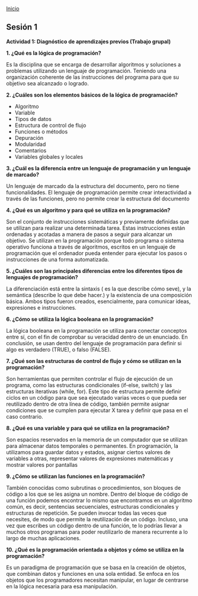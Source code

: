 <!-- No borrar o modificar -->
[Inicio](./index.md)

## Sesión 1 


**Actividad 1: Diagnóstico de aprendizajes previos (Trabajo grupal)**

**1. ¿Qué es la lógica de programación?**

Es la disciplina que se encarga de desarrollar algoritmos y soluciones a problemas utilizando un lenguaje de programación. Teniendo una organización coherente de las instrucciones del programa para que su objetivo sea alcanzado o logrado.

**2. ¿Cuáles son los elementos básicos de la lógica de programación?**

* Algoritmo
* Variable
* Tipos de datos
* Estructura de control de flujo
* Funciones o métodos
* Depuración
* Modularidad
* Comentarios
* Variables globales y locales

**3. ¿Cuál es la diferencia entre un lenguaje de programación y un lenguaje de marcado?**

Un lenguaje de marcado da la estructura del documento, pero no tiene funcionalidades. El lenguaje de programación permite crear interactividad a través de las funciones, pero no permite crear la estructura del documento

**4. ¿Qué es un algoritmo y para qué se utiliza en la programación?**

Son el conjunto de instrucciones sistemáticas y previamente definidas que se utilizan para realizar una determinada tarea. Estas instrucciones están ordenadas y acotadas a manera de pasos a seguir para alcanzar un objetivo. Se utilizan en la programación porque todo programa o sistema operativo funciona a través de algoritmos, escritos en un lenguaje de programación que el ordenador pueda entender para ejecutar los pasos o instrucciones de una forma automatizada.

**5. ¿Cuáles son las principales diferencias entre los diferentes tipos de lenguajes de programación?**

La diferenciación está entre la sintaxis ( es la que describe cómo seve), y la semántica (describe lo que debe hacer.) y la existencia de una composición básica. Ambos tipos fueron creados, esencialmente, para comunicar ideas, expresiones e instrucciones.

**6. ¿Cómo se utiliza la lógica booleana en la programación?**

La lógica booleana en la programación se utiliza para conectar conceptos entre sí, con el fin de comprobar su veracidad dentro de un enunciado. En conclusión, se usan dentro del lenguaje de programación para definir si algo es verdadero (TRUE), o falso (FALSE).

**7. ¿Qué son las estructuras de control de flujo y cómo se utilizan en la programación?**

Son herramientas que permiten controlar el flujo de ejecución de un programa, como las estructuras condicionales (if-else, switch) y las estructuras iterativas (while, for). Este tipo de estructura permite definir ciclos en un código para que sea ejecutado varias veces o que pueda ser reutilizado dentro de otra línea de código, también permite asignar condiciones que se cumplen para ejecutar X tarea y definir que pasa en el caso contrario.

**8. ¿Qué es una variable y para qué se utiliza en la programación?**

Son espacios reservados en la memoria de un computador que se utilizan para almacenar datos temporales o permanentes.
En programación, la utilizamos para guardar datos y estados, asignar ciertos valores de variables a otras, representar valores de expresiones matemáticas y mostrar valores por pantallas

**9. ¿Cómo se utilizan las funciones en la programación?**

También conocidas como subrutinas o procedimientos, son bloques de código a los que se les asigna un nombre. Dentro del bloque de código de una función podemos encontrar lo mismo que encontramos en un algoritmo común, es decir, sentencias secuenciales, estructuras condicionales y estructuras de repetición. Se pueden invocar todas las veces que necesites, de modo que permite la reutilización de un
código. Incluso, una vez que escribes un código dentro de una función, te lo podrías llevar a muchos otros programas para poder reutilizarlo de manera recurrente a lo largo de muchas aplicaciones.

**10. ¿Qué es la programación orientada a objetos y cómo se utiliza en la programación?**

Es un paradigma de programación que se basa en la creación de objetos, que combinan datos y funciones en una sola entidad. Se enfoca en los objetos que los programadores necesitan manipular, en lugar de centrarse en la lógica necesaria para esa manipulación.
